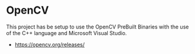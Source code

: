 # **OpenCV**

This project has be setup to use the OpenCV PreBuilt Binaries with the use of
the C++ language and Microsoft Visual Studio.

 - https://opencv.org/releases/


